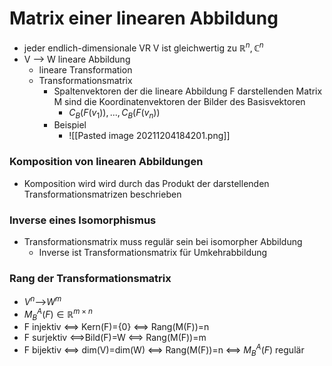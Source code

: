 # Matrix einer linearen Abbildung
+ jeder endlich-dimensionale VR V ist gleichwertig zu $ℝ^n,ℂ^n$
+ V --> W lineare Abbildung
	+ lineare Transformation
	+ Transformationsmatrix
		+ Spaltenvektoren der die lineare Abbildung F darstellenden Matrix M sind die Koordinatenvektoren der Bilder des Basisvektoren
			+ $C_B(F(v_1)),...,C_B(F(v_n))$
		+ Beispiel
			+ ![[Pasted image 20211204184201.png]]

### Komposition von linearen Abbildungen
+ Komposition wird wird durch das Produkt der darstellenden Transformationsmatrizen beschrieben

### Inverse eines Isomorphismus
+ Transformationsmatrix muss regulär sein bei isomorpher Abbildung
	+ Inverse ist Transformationsmatrix für Umkehrabbildung 

### Rang der Transformationsmatrix
+ $V^n$-->$W^m$
+ $M_B^A(F)∈ℝ^{m×n}$
+ F injektiv <==> Kern(F)={0} <==> Rang(M(F))=n
+ F surjektiv <==>Bild(F)=W <==> Rang(M(F))=m
+ F bijektiv <==> dim(V)=dim(W) <==> Rang(M(F))=n <==> $M_B^A(F)$ regulär
